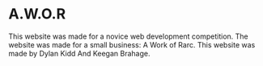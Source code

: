 # A.W.O.R
This website was made for a novice web development competition. The website was made for a small business: A Work of Rarc.
This website was made by Dylan Kidd And Keegan Brahage.

